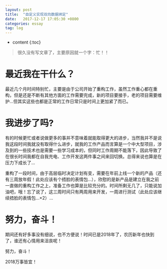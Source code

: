 ```yaml
---
layout: post
title:  "自定义实现双向数据绑定"
date:   2017-12-17 17:05:30 +0800
categories: essay
tag: log
---
```


* content
{:toc}


> 很久没有写文章了，主要原因就一个字：忙！！


最近我在干什么？
====================================

最近几个月时间特别忙，主要是由于公司开始了重构工作，虽然工作重心都在重构，但是还是不断有其他方面的工作需要完成，新的项目要接手，老的项目需要维护...但其实这些也都是正常的工作日常只是时间上更加紧了而已。

我进步了吗?
====================================

有的时候更忙或者说做更多的事并不意味着就能取得更大的进步，当然我并不是说我这段时间我就没有取得什么进步，就我的工作产品而言算是一个中大型项目，涉及到的一些技术也是需要一些学习成本的，但同时工作周期不能落下，因此导致了在很长时间我都在自我充电、工作开发这两件事之间来回切换。总得来说也算是在压力下成长了...

重构了一段时间，由于高层临时决定计划有变，需要在年前上线一个新的产品（还有三周放年假！此处应该有个捂脸的表情包...），欣慰的是新产品是建立在我之前一直做的重构工作之上，准备工作也算是比较充分的。时间所剩无几了，只能说加油吧，哦！忘了说了，这三周时间只有两周用来开发，一周进行测试（此处应该继续捂脸的表情包...×2）...

努力，奋斗！
====================================

期间还有好多事没有细说，也不方便说！时间已是2018年了，农历新年也快到了，谁还有心情用来沮丧呢！

努力，奋斗！

2018万事皆宜！
